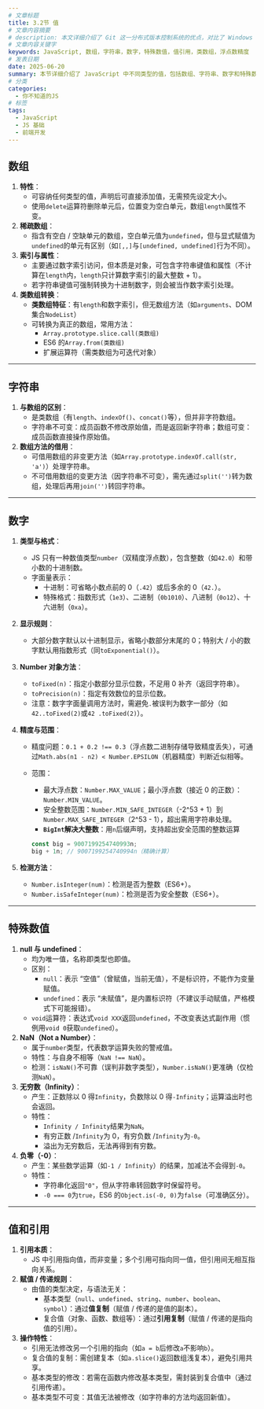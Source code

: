 ```yaml
---
# 文章标题
title: 3.2节 值
# 文章内容摘要
# description: 本文详细介绍了 Git 这一分布式版本控制系统的优点，对比了 Windows 与 macOS/Linux 系统下的常用命令，讲解了 vim 操作模式及常用命令，还阐述了 Git 的基本配置、特定项目配置和命令缩写设置等内容。
# 文章内容关键字
keywords: JavaScript, 数组，字符串，数字，特殊数值，值引用，类数组，浮点数精度
# 发表日期
date: 2025-06-20
summary: 本节详细介绍了 JavaScript 中不同类型的值，包括数组、字符串、数字和特殊数值，以及它们的一些特性和操作方法。同时，还讨论了值与引用的区别，以及如何处理类数组和浮点数精度问题。
# 分类
categories:
  - 你不知道的JS
# 标签
tags:
  - JavaScript
  - JS 基础
  - 前端开发
---
```


## 数组

1. **特性**：
   - 可容纳任何类型的值，声明后可直接添加值，无需预先设定大小。
   - 使用`delete`运算符删除单元后，位置变为空白单元，数组`length`属性不变。
2. **稀疏数组**：
   - 指含有空白 / 空缺单元的数组，空白单元值为`undefined`，但与显式赋值为`undefined`的单元有区别（如`[,,]`与`[undefined, undefined]`行为不同）。
3. **索引与属性**：
   - 主要通过数字索引访问，但本质是对象，可包含字符串键值和属性（不计算在`length`内，`length`只计算数字索引的最大整数 + 1）。
   - 若字符串键值可强制转换为十进制数字，则会被当作数字索引处理。
4. **类数组转换**：
   - **类数组特征**：有`length`和数字索引，但无数组方法（如`arguments`、DOM 集合`NodeList`）
   - 可转换为真正的数组，常用方法：
     - `Array.prototype.slice.call(类数组)`
     - ES6 的`Array.from(类数组)`
     - 扩展运算符（需类数组为可迭代对象）

---

## 字符串

1. **与数组的区别**：
   - 是类数组（有`length`、`indexOf()`、`concat()`等），但并非字符数组。
   - 字符串不可变：成员函数不修改原始值，而是返回新字符串；数组可变：成员函数直接操作原始值。
2. **数组方法的借用**：
   - 可借用数组的非变更方法（如`Array.prototype.indexOf.call(str, 'a')`）处理字符串。
   - 不可借用数组的变更方法（因字符串不可变），需先通过`split('')`转为数组，处理后再用`join('')`转回字符串。

---

## 数字

1. **类型与格式**：
   - JS 只有一种数值类型`number`（双精度浮点数），包含整数（如`42.0`）和带小数的十进制数。
   - 字面量表示：
     - 十进制：可省略小数点前的 0（`.42`）或后多余的 0（`42.`）。
     - 特殊格式：指数形式（`1e3`）、二进制（`0b1010`）、八进制（`0o12`）、十六进制（`0xa`）。
2. **显示规则**：
   - 大部分数字默认以十进制显示，省略小数部分末尾的 0；特别大 / 小的数字默认用指数形式（同`toExponential()`）。
3. **Number 对象方法**：
   - `toFixed(n)`：指定小数部分显示位数，不足用 0 补齐（返回字符串）。
   - `toPrecision(n)`：指定有效数位的显示位数。
   - 注意：数字字面量调用方法时，需避免`.`被误判为数字一部分（如`42..toFixed(2)`或`42 .toFixed(2)`）。
4. **精度与范围**：

   - 精度问题：`0.1 + 0.2 !== 0.3`（浮点数二进制存储导致精度丢失），可通过`Math.abs(n1 - n2) < Number.EPSILON`（机器精度）判断近似相等。
   - 范围：

     - 最大浮点数：`Number.MAX_VALUE`；最小浮点数（接近 0 的正数）：`Number.MIN_VALUE`。
     - 安全整数范围：`Number.MIN_SAFE_INTEGER`（-2^53 + 1）到`Number.MAX_SAFE_INTEGER`（2^53 - 1），超出需用字符串处理。
     - **`BigInt`解决大整数**：用`n`后缀声明，支持超出安全范围的整数运算

     ```javascript
     const big = 9007199254740993n;
     big + 1n; // 9007199254740994n（精确计算）
     ```

5. **检测方法**：
   - `Number.isInteger(num)`：检测是否为整数（ES6+）。
   - `Number.isSafeInteger(num)`：检测是否为安全整数（ES6+）。

---

## 特殊数值

1. **null 与 undefined**：
   - 均为唯一值，名称即类型也即值。
   - 区别：
     - `null`：表示 “空值”（曾赋值，当前无值），不是标识符，不能作为变量赋值。
     - `undefined`：表示 “未赋值”，是内置标识符（不建议手动赋值，严格模式下可能报错）。
   - `void`运算符：表达式`void XXX`返回`undefined`，不改变表达式副作用（惯例用`void 0`获取`undefined`）。
2. **NaN（Not a Number）**：
   - 属于`number`类型，代表数学运算失败的警戒值。
   - 特性：与自身不相等（`NaN !== NaN`）。
   - 检测：`isNaN()`不可靠（误判非数字类型），`Number.isNaN()`更准确（仅检测`NaN`）。
3. **无穷数（Infinity）**：
   - 产生：正数除以 0 得`Infinity`，负数除以 0 得`-Infinity`；运算溢出时也会返回。
   - 特性：
     - `Infinity / Infinity`结果为`NaN`。
     - 有穷正数 /`Infinity`为 0，有穷负数 /`Infinity`为`-0`。
     - 溢出为无穷数后，无法再得到有穷数。
4. **负零（-0）**：
   - 产生：某些数学运算（如`-1 / Infinity`）的结果，加减法不会得到`-0`。
   - 特性：
     - 字符串化返回`"0"`，但从字符串转回数字时保留符号。
     - `-0 === 0`为`true`，ES6 的`Object.is(-0, 0)`为`false`（可准确区分）。

---

## 值和引用

1. **引用本质**：
   - JS 中引用指向值，而非变量；多个引用可指向同一值，但引用间无相互指向关系。
2. **赋值 / 传递规则**：
   - 由值的类型决定，与语法无关：
     - 基本类型（`null`、`undefined`、`string`、`number`、`boolean`、`symbol`）：通过**值复制**（赋值 / 传递的是值的副本）。
     - 复合值（对象、函数、数组等）：通过**引用复制**（赋值 / 传递的是指向值的引用）。
3. **操作特性**：
   - 引用无法修改另一个引用的指向（如`a = b`后修改`a`不影响`b`）。
   - 复合值的复制：需创建复本（如`a.slice()`返回数组浅复本），避免引用共享。
   - 基本类型的修改：若需在函数内修改基本类型，需封装到复合值中（通过引用传递）。
   - 基本类型不可变：其值无法被修改（如字符串的方法均返回新值）。
